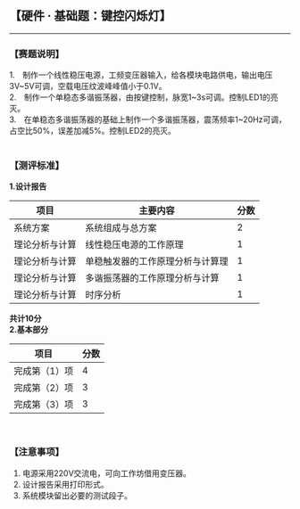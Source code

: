 ## 【硬件 · 基础题：键控闪烁灯】

---
### 【赛题说明】  
1.&emsp;制作一个线性稳压电源，工频变压器输入，给各模块电路供电，输出电压3V~5V可调，空载电压纹波峰峰值小于0.1V。  
2.&emsp;制作一个单稳态多谐振荡器，由按键控制，脉宽1~3s可调。控制LED1的亮灭。  
3.&emsp;在单稳态多谐振荡器的基础上制作一个多谐振荡器，震荡频率1~20Hz可调，占空比50%，误差加减5%。控制LED2的亮灭。   
<br />  
  
### 【测评标准】
**1.设计报告**  

项目 | 主要内容 | 分数
---|---|---
系统方案 | 系统组成与总方案 |  2
理论分析与计算 | 线性稳压电源的工作原理 | 1
理论分析与计算 | 单稳触发器的工作原理分析与计算理 | 1
理论分析与计算 | 多谐振荡器的工作原理分析与计算 | 1
理论分析与计算 | 时序分析 | 1  
**共计10分**  
**2.基本部分**  

项目 | 分数
---|---
完成第（1）项 | 4
完成第（2）项 | 3
完成第（3）项 | 3
<br />
  
### 【注意事项】
1. 电源采用220V交流电，可向工作坊借用变压器。  
2. 设计报告采用打印形式。  
3. 系统模块留出必要的测试段子。  
